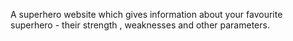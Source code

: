 A superhero website which gives information about your favourite superhero - their strength , weaknesses and other parameters.

